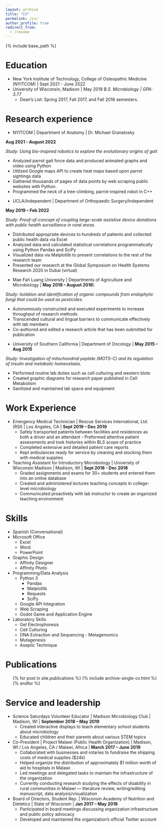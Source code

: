 ```yaml
---
layout: archive
title: "CV"
permalink: /cv/
author_profile: true
redirect_from:
  - /resume
---
```


{% include base_path %}

Education
======
* New York Institute of Technology, College of Osteopathic Medicine (NYITCOM) | Sept 2021 - June 2022
* University of Wisconsin, Madison | May 2019
*B.S. Microbiology | GPA: 3.77*
  - Dean’s List: Spring 2017, Fall 2017, and Fall 2018 semesters.

Research experience
======
* NYITCOM | Department of Anatomy | Dr. Michael Granatosky

**Aug 2021 - August 2022**

*Study: Using bio-inspired robotics to explore the evolutionary origins of gait*
  - Analyzed parrot gait force data and produced animated graphs and video using Python
  - Utilized Google maps API to create heat maps based upon parrot sightings data
  - Gathered thousands of pages of data points by web scraping public websites with Python. 
  - Programmed the neck of a tree-climbing, parrot-inspired robot in C++
* UCLA/Independent | Department of Orthopaedic Surgery/Independent

**May 2019 – Feb 2022**

*Study: Proof-of-concept of coupling large-scale assistive device donations with public health surveillance in rural areas.*
  - Distributed appropriate devices to hundreds of patients and collected public health data via Excel
  - Analyzed data and calculated statistical correlations programmatically using Python Pandas and SciPy 
  - Visualized data via Matplotlib to present correlations to the rest of the research team
  - Presented our research at the Global Symposium on Health Systems Research 2020 in Dubai (virtual)
* Mae Fah Luang University | Departments of Agriculture and Microbiology | **May 2018 – August 2018**\

*Study: Isolation and identification of organic compounds from endophytic fungi that could be used as pesticides.*
  - Autonomously constructed and executed experiments to increase throughput of research methods 
  - Transcended cultural and lingual barriers to communicate effectively with lab members
  - Co-authored and edited a research article that has been submitted for publication
* University of Southern California | Department of Oncology | **May 2015 – Aug 2015**

*Study: Investigation of mitochondrial peptide (MOTS-C) and its regulation of insulin and metabolic homeostasis.*
  - Performed routine lab duties such as cell culturing and western blots
  - Created graphic diagrams for research paper published in Cell Metabolism 
  - Sanitized and maintained lab space and equipment

Work Experience
======
* Emergency Medical Technician | Rescue Services International, Ltd. (RSI) | Los Angeles, CA | **Sept 2019 – Dec 2019**
  - Safely transported patients between facilities and residences as both a driver and an attendant - Preformed attentive patient assessments and took histories within BLS scope of practice
  - Completed extensive and detailed patient care reports
  - Kept ambulances ready for service by cleaning and stocking them with medical supplies
* Teaching Assistant for Introductory Microbiology | University of Wisconsin Madison | Madison, WI | **Sept 2018 - Dec 2018**
  - Graded assignments and exams for 30+ students and entered them into an online database 
  - Created and administered lectures teaching concepts in college-level microbiology
  - Communicated proactively with lab instructor to create an organized teaching environment

Skills
======
* Spanish (Conversational)
* Microsoft Office
  - Excel
  - Word
  - PowerPoint
* Graphic Design
  - Affinity Designer
  - Affinity Photo
* Programming/Data Analysis
  - Python 3 
    - Pandas
    - Matplotlib
    - Requests
    - SciPy
  - Google API Integration
  - Web Scraping
  - Godot Game and Application Engine
* Laboratory Skills
  - Gel Electrophoresis
  - Cell Culturing
  - DNA Extraction and Sequencing - Metagenomics
  - Mutagenesis
  - Aseptic Technique

Publications
======
  <ul>{% for post in site.publications %}
    {% include archive-single-cv.html %}
  {% endfor %}</ul>
  
Service and leadership
======
* Science Saturdays Volunteer Educator | Madison Microbiology Club | Madison, WI | **September 2018 – May 2019**
  - Created interactive displays to teach elementary school students about microbiology 
  - Educated children and their parents about various STEM topics
* Co-President | Project Malawi (Public Health Organization) | Madison, WI / Los Angeles, CA / Malawi, Africa | **March 2017 – June 2019**
  - Collaborated with businesses and rotaries to fundraise the shipping costs of medical supplies ($24k)
  - Helped organize the distribution of approximately $1 million worth of aid to hospitals in Malawi
  - Led meetings and delegated tasks to maintain the infrastructure of the organization
  - Currently conducting research studying the effects of disability in rural communities in Malawi 
  — literature review, writing/editing manuscript, data analysis/visualization
* Board of Directors, Student Rep. | Wisconsin Academy of Nutrition and Dietetics | State of Wisconsin | **Jan 2017 – May 2018**
  - Participated in board meetings discussing organization infrastructure and public policy advocacy
  - Developed and maintained the organization’s official Twitter account
